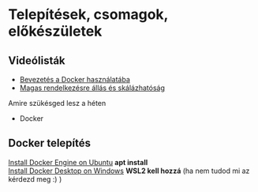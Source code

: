 # Telepítések, csomagok, előkészületek

## Videólisták
- [Bevezetés a Docker használatába](https://e-learning.training360.com/courses/take/doc-v/lessons/20109268-mi-a-docker)
- [Magas rendelkezésre állás és skálázhatóság](https://e-learning.training360.com/courses/take/architect/lessons/18133297-magas-rendelkezesre-allas-es-skalazhatosag) 

Amire szükésged lesz a héten
- Docker

## Docker telepítés
[Install Docker Engine on Ubuntu](https://docs.docker.com/engine/install/ubuntu/) **apt install**  
[Install Docker Desktop on Windows](https://docs.docker.com/desktop/windows/install/)  **WSL2 kell hozzá** (ha nem tudod mi az kérdezd meg :) )
